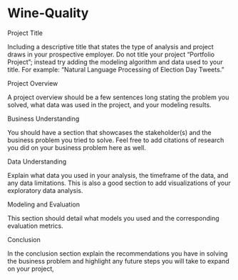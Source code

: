# Wine-Quality


Project Title

Including a descriptive title that states the type of analysis and project draws in your prospective employer. Do not title your project “Portfolio Project”; instead try adding the modeling algorithm and data used to your title. For example: “Natural Language Processing of Election Day Tweets.”

Project Overview

A project overview should be a few sentences long stating the problem you solved, what data was used in the project, and your modeling results. 

Business Understanding 

You should have a section that showcases the stakeholder(s) and the business problem you tried to solve. Feel free to add citations of research you did on your business problem here as well. 

Data Understanding 

Explain what data you used in your analysis, the timeframe of the data, and any data limitations. This is also a good section to add visualizations of your exploratory data analysis. 

Modeling and Evaluation 

This section should detail what models you used and the corresponding evaluation metrics. 

Conclusion

In the conclusion section explain the recommendations you have in solving the business problem and highlight any future steps you will take to expand on your project, 
